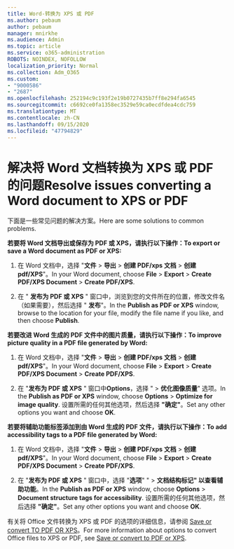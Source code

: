 ```yaml
---
title: Word-转换为 XPS 或 PDF
ms.author: pebaum
author: pebaum
manager: mnirkhe
ms.audience: Admin
ms.topic: article
ms.service: o365-administration
ROBOTS: NOINDEX, NOFOLLOW
localization_priority: Normal
ms.collection: Adm_O365
ms.custom:
- "9000586"
- "2687"
ms.openlocfilehash: 252194c9c193f2e19b0727435b7ff8e294fa6545
ms.sourcegitcommit: c6692ce0fa1358ec3529e59ca0ecdfdea4cdc759
ms.translationtype: MT
ms.contentlocale: zh-CN
ms.lasthandoff: 09/15/2020
ms.locfileid: "47794829"
---
```

# <a name="resolve-issues-converting-a-word-document-to-xps-or-pdf"></a><span data-ttu-id="76b33-102">解决将 Word 文档转换为 XPS 或 PDF 的问题</span><span class="sxs-lookup"><span data-stu-id="76b33-102">Resolve issues converting a Word document to XPS or PDF</span></span>

<span data-ttu-id="76b33-103">下面是一些常见问题的解决方案。</span><span class="sxs-lookup"><span data-stu-id="76b33-103">Here are some solutions to common problems.</span></span> 

<span data-ttu-id="76b33-104">**若要将 Word 文档导出或保存为 PDF 或 XPS，请执行以下操作：**</span><span class="sxs-lookup"><span data-stu-id="76b33-104">**To export or save a Word document as PDF or XPS:**</span></span>

1. <span data-ttu-id="76b33-105">在 Word 文档中，选择 "**文件**  >  **导出**  >  **创建 PDF/xps 文档**  >  **创建 pdf/XPS**"。</span><span class="sxs-lookup"><span data-stu-id="76b33-105">In your Word document, choose  **File** > **Export** > **Create PDF/XPS Document** > **Create PDF/XPS**.</span></span>

2. <span data-ttu-id="76b33-106">在 " **发布为 PDF 或 XPS** " 窗口中，浏览到您的文件所在的位置，修改文件名（如果需要），然后选择 " **发布**"。</span><span class="sxs-lookup"><span data-stu-id="76b33-106">In the **Publish as PDF or XPS** window, browse to the location for your file, modify the file name if you like, and then choose **Publish**.</span></span>

<span data-ttu-id="76b33-107">**若要改进 Word 生成的 PDF 文件中的图片质量，请执行以下操作：**</span><span class="sxs-lookup"><span data-stu-id="76b33-107">**To improve picture quality in a PDF file generated by Word:**</span></span>

1. <span data-ttu-id="76b33-108">在 Word 文档中，选择 "**文件**  >  **导出**  >  **创建 PDF/xps 文档**  >  **创建 pdf/XPS**"。</span><span class="sxs-lookup"><span data-stu-id="76b33-108">In your Word document, choose  **File** > **Export** > **Create PDF/XPS Document** > **Create PDF/XPS**.</span></span>

2. <span data-ttu-id="76b33-109">在 "**发布为 PDF 或 XPS** " 窗口中**Options**，选择 "  >  **优化图像质量**" 选项。</span><span class="sxs-lookup"><span data-stu-id="76b33-109">In the **Publish as PDF or XPS** window, choose **Options** > **Optimize for image quality**.</span></span> <span data-ttu-id="76b33-110">设置所需的任何其他选项，然后选择 **"确定"**。</span><span class="sxs-lookup"><span data-stu-id="76b33-110">Set any other options you want and choose **OK**.</span></span> 

<span data-ttu-id="76b33-111">**若要将辅助功能标签添加到由 Word 生成的 PDF 文件，请执行以下操作：**</span><span class="sxs-lookup"><span data-stu-id="76b33-111">**To add accessibility tags to a PDF file generated by Word:**</span></span>
 
1. <span data-ttu-id="76b33-112">在 Word 文档中，选择 "**文件**  >  **导出**  >  **创建 PDF/xps 文档**  >  **创建 pdf/XPS**"。</span><span class="sxs-lookup"><span data-stu-id="76b33-112">In your Word document, choose  **File** > **Export** > **Create PDF/XPS Document** > **Create PDF/XPS**.</span></span>

2. <span data-ttu-id="76b33-113">在 "**发布为 PDF 或 XPS** " 窗口中，选择 "**选项**" "  >  **文档结构标记" 以查看辅助功能**。</span><span class="sxs-lookup"><span data-stu-id="76b33-113">In the **Publish as PDF or XPS** window, choose **Options** > **Document structure tags for accessibility**.</span></span> <span data-ttu-id="76b33-114">设置所需的任何其他选项，然后选择 **"确定"**。</span><span class="sxs-lookup"><span data-stu-id="76b33-114">Set any other options you want and choose **OK**.</span></span>

<span data-ttu-id="76b33-115">有关将 Office 文件转换为 XPS 或 PDF 的选项的详细信息，请参阅 [Save or convert TO PDF OR XPS](https://support.office.com/article/d85416c5-7d77-4fd6-a216-6f4bf7c7c110)。</span><span class="sxs-lookup"><span data-stu-id="76b33-115">For more information about options to convert Office files to XPS or PDF, see [Save or convert to PDF or XPS](https://support.office.com/article/d85416c5-7d77-4fd6-a216-6f4bf7c7c110).</span></span>